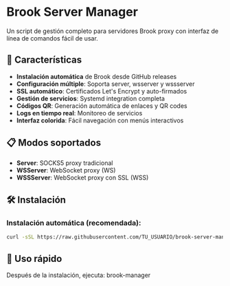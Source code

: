 # Brook Server Manager

Un script de gestión completo para servidores Brook proxy con interfaz de línea de comandos fácil de usar.

## 🚀 Características

- **Instalación automática** de Brook desde GitHub releases
- **Configuración múltiple**: Soporta server, wsserver y wssserver
- **SSL automático**: Certificados Let's Encrypt y auto-firmados
- **Gestión de servicios**: Systemd integration completa
- **Códigos QR**: Generación automática de enlaces y QR codes
- **Logs en tiempo real**: Monitoreo de servicios
- **Interfaz colorida**: Fácil navegación con menús interactivos

## 📋 Modos soportados

- **Server**: SOCKS5 proxy tradicional
- **WSServer**: WebSocket proxy (WS)
- **WSSServer**: WebSocket proxy con SSL (WSS)

## 🛠️ Instalación

### Instalación automática (recomendada):

```bash
curl -sSL https://raw.githubusercontent.com/TU_USUARIO/brook-server-manager/main/install.sh | sudo bash
```
## 🎯 Uso rápido
Después de la instalación, ejecuta:
brook-manager
